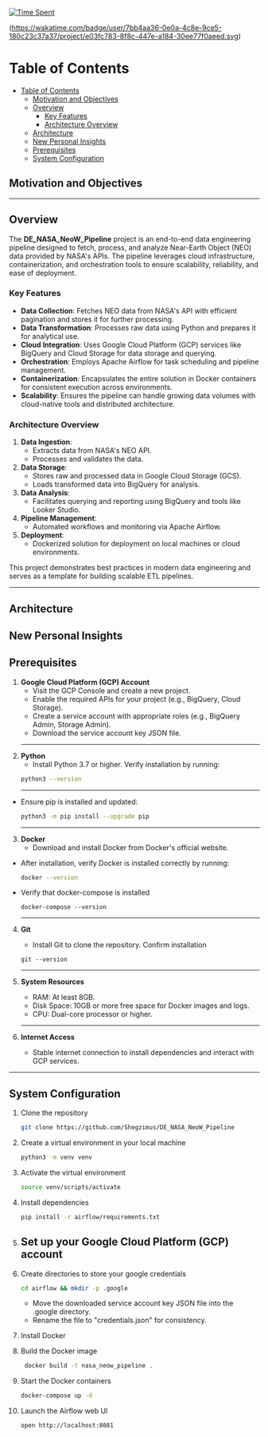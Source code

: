 [![Time Spent](https://wakatime.com/badge/user/7bb4aa36-0e0a-4c8e-9ce5-180c23c37a37/project/e03fc783-8f8c-447e-a184-30ee77f0aeed.svg)](https://wakatime.com/badge/user/7bb4aa36-0e0a-4c8e-9ce5-180c23c37a37/project/e03fc783-8f8c-447e-a184-30ee77f0aeed)


(https://wakatime.com/badge/user/7bb4aa36-0e0a-4c8e-9ce5-180c23c37a37/project/e03fc783-8f8c-447e-a184-30ee77f0aeed.svg)
# Table of Contents

- [Table of Contents](#table-of-contents)
  - [Motivation and Objectives](#motivation-and-objectives)
  - [Overview](#overview)
    - [Key Features](#key-features)
    - [Architecture Overview](#architecture-overview)
  - [Architecture](#architecture)
  - [New Personal Insights](#new-personal-insights)
  - [Prerequisites](#prerequisites)
  - [System Configuration](#system-configuration)


## Motivation and Objectives

---
## Overview

The **DE_NASA_NeoW_Pipeline** project is an end-to-end data engineering pipeline designed to fetch, process, and analyze Near-Earth Object (NEO) data provided by NASA's APIs. The pipeline leverages cloud infrastructure, containerization, and orchestration tools to ensure scalability, reliability, and ease of deployment.

### Key Features
- **Data Collection**: Fetches NEO data from NASA's API with efficient pagination and stores it for further processing.
- **Data Transformation**: Processes raw data using Python and prepares it for analytical use.
- **Cloud Integration**: Uses Google Cloud Platform (GCP) services like BigQuery and Cloud Storage for data storage and querying.
- **Orchestration**: Employs Apache Airflow for task scheduling and pipeline management.
- **Containerization**: Encapsulates the entire solution in Docker containers for consistent execution across environments.
- **Scalability**: Ensures the pipeline can handle growing data volumes with cloud-native tools and distributed architecture.

### Architecture Overview
1. **Data Ingestion**:
   - Extracts data from NASA's NEO API.
   - Processes and validates the data.
2. **Data Storage**:
   - Stores raw and processed data in Google Cloud Storage (GCS).
   - Loads transformed data into BigQuery for analysis.
3. **Data Analysis**:
   - Facilitates querying and reporting using BigQuery and tools like Looker Studio.
4. **Pipeline Management**:
   - Automated workflows and monitoring via Apache Airflow.
5. **Deployment**:
   - Dockerized solution for deployment on local machines or cloud environments.

This project demonstrates best practices in modern data engineering and serves as a template for building scalable ETL pipelines.

--- 




## Architecture



## New Personal Insights






## Prerequisites
1. **Google Cloud Platform (GCP) Account**
   - Visit the GCP Console and create a new project.
   - Enable the required APIs for your project (e.g., BigQuery, Cloud Storage).
   - Create a service account with appropriate roles (e.g., BigQuery Admin, Storage Admin).
   - Download the service account key JSON file.
    --- 
2. **Python**
   - Install Python 3.7 or higher. Verify installation by running:
    ```bash
    python3 --version
    ```
    --- 
  - Ensure pip is installed and updated:
    ```bash
    python3 -m pip install --upgrade pip
    ```
    --- 
3. **Docker**
   - Download and install Docker from Docker's official website.
  - After installation, verify Docker is installed correctly by running:
    ```bash
    docker --version
    ```
  - Verify that docker-compose is installed
    ```
    docker-compose --version
    ```
    --- 
4. **Git**
   - Install Git to clone the repository. Confirm installation
    ```
    git --version
    ```
    --- 
5. **System Resources**
    - RAM: At least 8GB.
    - Disk Space: 10GB or more free space for Docker images and logs.
    - CPU: Dual-core processor or higher.
    --- 
6. **Internet Access**

   - Stable internet connection to install dependencies and interact with GCP services.
--- 

## System Configuration
1. Clone the repository
    ```bash
    git clone https://github.com/Shegzimus/DE_NASA_NeoW_Pipeline
    ```

2. Create a virtual environment in your local machine
    ```bash
    python3 -m venv venv
    ```


3. Activate the virtual environment
    ```bash
    source venv/scripts/activate
    ```

4. Install dependencies
   ```bash
   pip install -r airflow/requirements.txt
   ```

5. Set up your Google Cloud Platform (GCP) account
   - 

6. Create directories to store your google credentials
   ```bash
   cd airflow && mkdir -p .google

   ```
   - Move the downloaded service account key JSON file into the .google directory.
   - Rename the file to "credentials.json" for consistency.

7. Install Docker
   

8. Build the Docker image
   ```bash
    docker build -t nasa_neow_pipeline .

   ```

9. Start the Docker containers
    ```bash
    docker-compose up -d
   ```

10. Launch the Airflow web UI
    ```bash
    open http://localhost:8081
